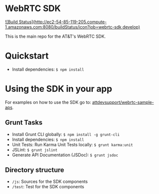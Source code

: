 # WebRTC SDK

[![Build Status](http://ec2-54-85-119-205.compute-1.amazonaws.com:8080/buildStatus/icon?job=webrtc-sdk develop)](http://ec2-54-85-119-205.compute-1.amazonaws.com:8080/job/webrtc-sdk%20develop/)

This is the main repo for the AT&T's WebRTC SDK.

# Quickstart

* Install dependencies: `$ npm install`

# Using the SDK in your app

For examples on how to use the SDK go to: [attdevsupport/webrtc-sample-aps](https://github.com/attdevsupport/webrtc-sample-apps).


## Grunt Tasks

* Install Grunt CLI globally: `$ npm install -g grunt-cli`
* Install dependencies: `$ npm install`
* Unit Tests: Run Karma Unit Tests locally: `$ grunt karma:unit`
* JSLint: `$ grunt jslint`
* Generate API Documentation (JSDoc): `$ grunt jsdoc`

## Directory structure

* `/js`: Sources for the SDK components
* `/test`: Test for the SDK components

